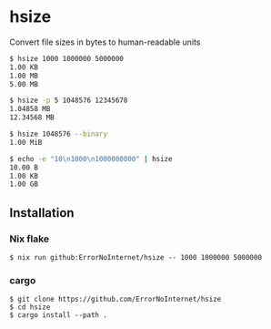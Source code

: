 # hsize
Convert file sizes in bytes to human-readable units

```sh
$ hsize 1000 1000000 5000000
1.00 KB
1.00 MB
5.00 MB

$ hsize -p 5 1048576 12345678
1.04858 MB
12.34568 MB

$ hsize 1048576 --binary
1.00 MiB

$ echo -e "10\n1000\n1000000000" | hsize
10.00 B
1.00 KB
1.00 GB
```

## Installation

### Nix flake
```shell
$ nix run github:ErrorNoInternet/hsize -- 1000 1000000 5000000
```

### cargo
```shell
$ git clone https://github.com/ErrorNoInternet/hsize
$ cd hsize
$ cargo install --path .
```
